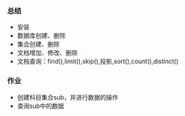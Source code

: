 ### 总结
+ 安装
+ 数据库创建、删除
+ 集合创建、删除
+ 文档增加、修改、删除
+ 文档查询：find(),limit(),skip(),投影,sort(),count(),distinct()

### 作业
+ 创建科目集合sub，并进行数据的操作
+ 查询sub中的数据
